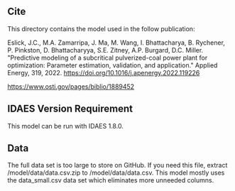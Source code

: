 Cite
----

This directory contains the model used in the follow publication:

Eslick, J.C., M.A. Zamarripa, J. Ma, M. Wang, I. Bhattacharya, B. Rychener,
    P. Pinkston, D. Bhattacharyya, S.E. Zitney, A.P. Burgard, D.C. Miller.
    "Predictive modeling of a subcritical pulverized-coal power plant for
    optimization: Parameter estimation, validation, and application."
    Applied Energy, 319, 2022. https://doi.org/10.1016/j.apenergy.2022.119226

https://www.osti.gov/pages/biblio/1889452

IDAES Version Requirement
-------------------------

This model can be run with IDAES 1.8.0.


Data
----

The full data set is too large to store on GitHub.  If you need this file,
extract /model/data/data.csv.zip to /model/data/data.csv. This model mostly uses
the data_small.csv data set which eliminates more unneeded columns.
